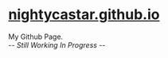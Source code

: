 # [nightycastar.github.io](nightycastar.github.io)
My Github Page.<br>
-- *Still Working In Progress* --
